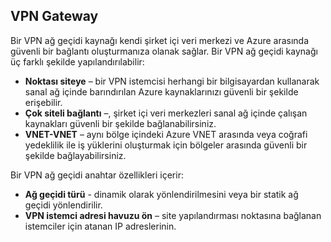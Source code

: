 ## <a name="vpn-gateway"></a>VPN Gateway
Bir VPN ağ geçidi kaynağı kendi şirket içi veri merkezi ve Azure arasında güvenli bir bağlantı oluşturmanıza olanak sağlar. Bir VPN ağ geçidi kaynağı üç farklı şekilde yapılandırılabilir:

* **Noktası siteye** – bir VPN istemcisi herhangi bir bilgisayardan kullanarak sanal ağ içinde barındırılan Azure kaynaklarınızı güvenli bir şekilde erişebilir. 
* **Çok siteli bağlantı** –, şirket içi veri merkezleri sanal ağ içinde çalışan kaynakları güvenli bir şekilde bağlanabilirsiniz. 
* **VNET-VNET** – aynı bölge içindeki Azure VNET arasında veya coğrafi yedeklilik ile iş yüklerini oluşturmak için bölgeler arasında güvenli bir şekilde bağlayabilirsiniz.

Bir VPN ağ geçidi anahtar özellikleri içerir:

* **Ağ geçidi türü** - dinamik olarak yönlendirilmesini veya bir statik ağ geçidi yönlendirilir. 
* **VPN istemci adresi havuzu ön** – site yapılandırması noktasına bağlanan istemciler için atanan IP adreslerinin.

